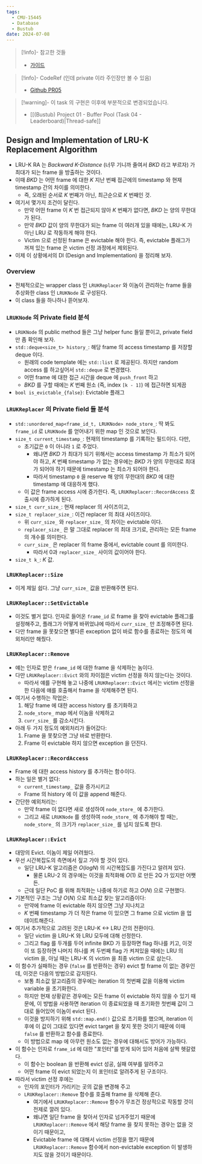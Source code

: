 ```yaml
---
tags:
  - CMU-15445
  - Database
  - Bustub
date: 2024-07-08
---
```

> [!info]- 참고한 것들
> - [가이드](https://15445.courses.cs.cmu.edu/fall2023/project1/)

> [!info]- CodeRef (인데 private 이라 주인장만 볼 수 있음)
> - [Github PR05](https://github.com/haeramkeem/bustub-private.idbs.fall.2023.cs.cmu.edu/pull/5)

> [!warning]- 이 task 의 구현은 이후에 부분적으로 변경되었습니다.
> - [[(Bustub) Project 01 - Buffer Pool (Task 04 - Leaderboard)|Thread-safe]]

## Design and Implementation of LRU-K Replacement Algorithm

- LRU-K RA 는 *Backward K-Distance* (너무 기니까 줄여서 *BKD* 라고 부르자) 가 최대가 되는 frame 을 방출하는 것이다.
- 이때 *BKD* 는 어떤 frame 에 대한 $K$ 지난 번째 접근에의 timestamp 와 현재 timestamp 간의 차이를 의미한다.
	- 즉, 오래된 순서로 $K$ 번째가 아닌, 최근순으로 $K$ 번째인 것.
- 여기서 몇가지 조건이 달린다.
	- 만약 어떤 frame 이 $K$ 번 접근되지 않아 $K$ 번째가 없다면, *BKD* 는 양의 무한대가 된다.
	- 만약 *BKD* 값이 양의 무한대가 되는 frame 이 여러개 있을 때에는, LRU-K 가 아닌 LRU 로 작동하게 해야 한다.
	- Victim 으로 선정된 frame 은 evictable 해야 한다. 즉, evictable 플래그가 꺼져 있는 frame 은 victim 선정 과정에서 제외된다.
- 이제 이 상황에서의 DI (Design and Implementation) 을 정리해 보자.

### Overview

- 전체적으로는 wrapper class 인 `LRUKReplacer` 와 이놈이 관리하는 frame 들을 추상화한 class 인 `LRUKNode` 로 구성된다.
- 이 class 들을 하나하나 뜯어보자.

### `LRUKNode` 의 Private field 분석

- `LRUKNode` 의 public method 들은 그냥 helper func 들일 뿐이고, private field 만 좀 확인해 보자.
- `std::deque<size_t> history_`: 해당 frame 의 access timestamp 를 저장할 deque 이다.
	- 원래의 code template 에는 `std::list` 로 제공된다. 하지만 random access 를 하고싶어서 `std::deque` 로 변경했다.
	- 어떤 frame 에 대한 접근 시간을 deque 에 `push_front` 하고
	- *BKD* 를 구할 때에는 $K$ 번째 원소 (즉, index `[k - 1]`) 에 접근하면 되게끔
- `bool is_evictable_{false}`: Evictable 플래그

### `LRUKReplacer` 의 Private field 들 분석

- `std::unordered_map<frame_id_t, LRUKNode> node_store_`: 딱 봐도 `frame_id` 로 `LRUKNode` 를 얻어내기 위한 map 인 것으로 보인다.
- `size_t current_timestamp_`: 현재의 timestamp 를 기록하는 필드이다. 다만,
	- 초기값은 `0` 이 아니라 `1` 로 주었다.
		- 왜냐면 *BKD* 가 최대가 되기 위해서는 access timestamp 가 최소가 되어야 하고, $K$ 번째 timestamp 가 없는 경우에는 *BKD* 가 양의 무한대로 최대가 되어야 하기 때문에 timestamp 는 최소가 되어야 한다.
		- 따라서 timestamp `0` 을 reserve 해 양의 무한대의 *BKD* 에 대한 timestamp 에 대응하게 했다.
	- 이 값은 frame access 시에 증가한다. 즉, `LRUKReplacer::RecordAccess` 호출시에 증가하게 된다.
- `size_t curr_size_`: 현재 replacer 의 사이즈이고,
- `size_t replacer_size_`: 이건 replacer 의 최대 사이즈이다.
	- 위 `curr_size_` 와 `replacer_size_` 의 차이는 evictable 이다.
	- `replacer_size_` 은 말 그대로 replacer 의 최대 크기로, 관리하는 모든 frame 의 개수를 의미한다.
	- `curr_size_` 은 replacer 의 frame 중에서, evictable count 를 의미한다.
		- 따라서 0과 `replacer_size_` 사이의 값이어야 한다.
- `size_t k_`: $K$ 값.

### `LRUKReplacer::Size`

- 이게 제일 쉽다. 그냥 `curr_size_` 값을 반환해주면 된다.

### `LRUKReplacer::SetEvictable`

- 이것도 별거 없다. 인자로 들어온 `frame_id` 로 frame 을 찾아 evictable 플래그를 설정해주고, 플래그가 어떻게 바뀌었냐에 따라서 `curr_size_` 만 조정해주면 된다.
- 다만 frame 을 못찾으면 별다른 exception 없이 바로 함수를 종료하는 정도의 예외처리만 해줬다.

### `LRUKReplacer::Remove`

- 얘는 인자로 받은 `frame_id` 에 대한 frame 을 삭제하는 놈이다.
- 다만 `LRUKReplacer::Evict` 와의 차이점은 victim 선정을 하지 않는다는 것이다.
	- 따라서 얘를 구현해 놓고 나중에 `LRUKReplacer::Evict` 에서는 victim 선정을 한 다음에 얘를 호출해서 frame 을 삭제해주면 된다.
- 여기서 수행하는 작업은:
	1. 해당 frame 에 대한 access history 를 초기화하고
	2. `node_store_` map 에서 이놈을 삭제하고
	3. `curr_size_` 를 감소시킨다.
- 아래 두 가지 정도의 예외처리가 들어갔다:
	1. Frame 을 못찾으면 그냥 바로 반환한다.
	2. Frame 이 evictable 하지 않으면 exception 을 던진다.

### `LRUKReplacer::RecordAccess`

- Frame 에 대한 access history 를 추가하는 함수이다.
- 하는 일은 별거 없다:
	- `current_timestamp_` 값을 증가시키고
	- Frame 의 history 에 이 값을 append 해준다.
- 간단한 예외처리는:
	- 만약 frame 이 없다면 새로 생성하여 `node_store_` 에 추가한다.
	- 그리고 새로 `LRUKNode` 를 생성하여 `node_store_` 에 추가해야 할 때는, `node_store_` 의 크기가 `replacer_size_` 를 넘지 않도록 한다.

### `LRUKReplacer::Evict`

- 대망의 Evict. 이놈이 제일 어려웠다.
- 우선 시간복잡도의 측면에서 짚고 가야 할 것이 있다.
	- 일단 LRU-K 알고리즘은 $O(logN)$ 의 시간복잡도를 가진다고 알려져 있다.
		- 물론 LRU-2 의 경우에는 이것을 최적화해 $O(1)$ 로 만든 2Q 가 있지만 어쨋든.
	- 근데 일단 PoC 를 위해 최적화는 나중에 하기로 하고 $O(N)$ 으로 구현했다.
- 기본적인 구조는 그냥 $O(N)$ 으로 최소값 찾는 알고리즘이다:
	- 만약에 frame 이 evictable 하지 않으면 그냥 지나치고
	- $K$ 번째 timestamp 가 더 작은 frame 이 있으면 그 frame 으로 victim 을 업데이트해준다.
- 여기서 추가적으로 고려된 것은 LRU-K <-> LRU 간의 전환이다.
	- 일단 victim 을 LRU-K 와 LRU 모두에 대해 선정한다.
	- 그리고 flag 를 두개를 두어 infinite BKD 가 등장하면 flag 하나를 키고, 이것이 또 등장하면 나머지 하나를 켜 두번째 flag 가 켜져있을 때에는 LRU 의 victim 을, 아닐 때는 LRU-K 의 victim 을 최종 victim 으로 삼는다.
- 이 함수가 실패하는 경우 (`false` 를 반환하는 경우) evict 할 frame 이 없는 경우인데, 이것은 다음의 방법으로 감지된다.
	- 보통 최소값 알고리즘의 경우에는 iteration 의 첫번째 값을 이용해 victim variable 을 초기화한다.
	- 하지만 현재 상황같은 경우에는 모든 frame 이 evictable 하지 않을 수 있기 때문에, 이 방법을 사용하면 iteration 이 종료되었을 때 초기화한 첫번째 값이 그대로 들어있어 이놈이 evict 된다.
	- 이것을 방지하기 위해 `std::map.end()` 값으로 초기화를 했으며, iteration 이후에 이 값이 그대로 있다면 evict target 을 찾지 못한 것이기 때문에 이때 `false` 를 반환하고 함수를 종료한다.
	- 이 방법으로 map 에 아무런 원소도 없는 경우에 대해서도 방어가 가능하다.
- 이 함수는 인자로 `frame_id` 에 대한 "포인터"를 받게 되어 있어 처음에 살짝 헷갈렸다.
	- 이 함수는 boolean 을 반환해 evict 성공, 실패 여부를 알려주고
	- 어떤 frame 이 evict 되었는지 이 포인터로 알려주게 된 구조이다.
- 따라서 victim 선정 후에는
	- 인자의 포인터가 가리키는 곳의 값을 변경해 주고
	- `LRUKReplacer::Remove` 함수를 호출해 frame 을 삭제해 준다.
		- 여기에서 `LRUKReplacer::Remove` 함수가 무조건 정상적으로 작동할 것이 전제로 깔려 있다.
		- 왜냐면 일단 frame 을 찾아서 인자로 넘겨주었기 때문에 `LRUKReplacer::Remove` 에서 해당 frame 을 찾지 못하는 경우는 없을 것이기 때문이고,
		- Evictable frame 에 대해서 victim 선정을 했기 때문에 `LRUKReplacer::Remove` 함수에서 non-evictable exception 이 발생하지도 않을 것이기 때문이다.